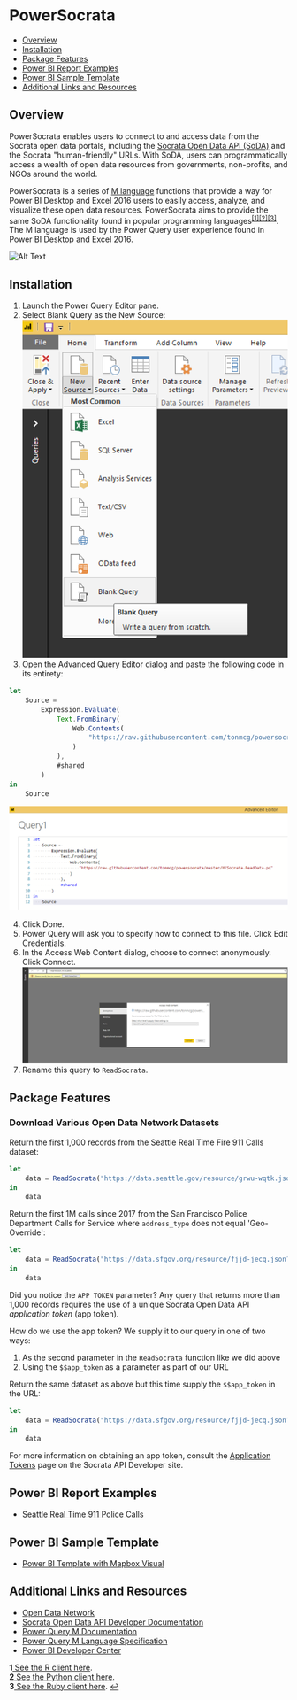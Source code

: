 PowerSocrata
==============

* [Overview](#overview)
* [Installation](#installation)
* [Package Features](#package-features)
* [Power BI Report Examples](#report-examples)
* [Power BI Sample Template](#sample-template)
* [Additional Links and Resources](#additional-links-resources)

## Overview
PowerSocrata enables users to connect to and access data from the Socrata open data portals, including the [Socrata Open Data API (SoDA)](https://dev.socrata.com/) and the Socrata "human-friendly" URLs. With SoDA, users can programmatically access a wealth of open data resources from governments, non-profits, and NGOs around the world.

PowerSocrata is a series of [M language](https://docs.microsoft.com/en-us/power-query/) functions that provide a way for Power BI Desktop and Excel 2016 users to easily access, analyze, and visualize these open data resources. PowerSocrata aims to provide the same SoDA functionality found in popular programming languages<sup id="a1">[[1]](#f1)</sup><sup id="a2">[[2]](#f2)</sup><sup id="a3">[[3]](#f3)</sup>. The M language is used by the Power Query user experience found in Power BI Desktop and Excel 2016.

![Alt Text](https://github.com/tonmcg/powersocrata/blob/master/assets/Baltimore%20City%20911%20Fast.gif)

## Installation
1. Launch the Power Query Editor pane.
2. Select Blank Query as the New Source:
![Alt Text](https://github.com/tonmcg/powersocrata/blob/master/assets/Create%20Blank%20Query.png)
3. Open the Advanced Query Editor dialog and paste the following code in its entirety:
``` javascript
let
    Source = 
        Expression.Evaluate(
            Text.FromBinary(
                Web.Contents(
                    "https://raw.githubusercontent.com/tonmcg/powersocrata/master/M/Socrata.ReadData.pq"
                )
            ),
            #shared
        )
in
    Source
```
![Alt Text](https://github.com/tonmcg/powersocrata/blob/master/assets/Advanced%20Query%20Editor%20Dialog.png)

4. Click Done.
5. Power Query will ask you to specify how to connect to this file. Click Edit Credentials.
6. In the Access Web Content dialog, choose to connect anonymously. Click Connect.
![Alt Text](https://github.com/tonmcg/powersocrata/blob/master/assets/Access%20Web%20Content%20Dialog.png)
7. Rename this query to `ReadSocrata`.

## Package Features

### Download Various Open Data Network Datasets

Return the first 1,000 records from the Seattle Real Time Fire 911 Calls dataset:
``` javascript
let
    data = ReadSocrata("https://data.seattle.gov/resource/grwu-wqtk.json", null, null)
in
    data
```

Return the first 1M calls since 2017 from the San Francisco Police Department Calls for Service where `address_type` does not equal 'Geo-Override':
``` javascript
let
    data = ReadSocrata("https://data.sfgov.org/resource/fjjd-jecq.json?$where=address_type<>'Geo-Override'+AND+call_dttm>'2017-01-01T00:00:00.000'", <APP TOKEN>, 1000000)
in
    data
```

Did you notice the `APP TOKEN` parameter? Any query that returns more than 1,000 records requires the use of a unique Socrata Open Data API *application token* (app token).

How do we use the app token? We supply it to our query in one of two ways:
1. As the second parameter in the `ReadSocrata` function like we did above
2. Using the `$$app_token` as a parameter as part of our URL

Return the same dataset as above but this time supply the `$$app_token` in the URL:
``` javascript
let
    data = ReadSocrata("https://data.sfgov.org/resource/fjjd-jecq.json?$where=address_type<>'Geo-Override'+AND+call_dttm>'2017-01-01T00:00:00.000'&$$app_token=<APP TOKEN>", null, 1000000)
in
    data
```
For more information on obtaining an app token, consult the [Application Tokens](https://dev.socrata.com/docs/app-tokens.html) page on the Socrata API Developer site.

## Power BI Report Examples
+ [Seattle Real Time 911 Police Calls](https://app.powerbi.com/view?r=eyJrIjoiN2ZmM2RjYTAtMjBkMC00ODFkLTlmNzctZjZjYzQ5OGY1YzhlIiwidCI6ImRjNTliNTFkLWVmZDItNDYyNi04M2EyLTljMmU2MzE1MTcwZiIsImMiOjZ9)

## Power BI Sample Template
+ [Power BI Template with Mapbox Visual](https://github.com/tonmcg/powersocrata/blob/master/samples/PowerSocrata.pbit)

## Additional Links and Resources
+ [Open Data Network](https://www.opendatanetwork.com/)
+ [Socrata Open Data API Developer Documentation](https://dev.socrata.com/)
+ [Power Query M Documentation](https://docs.microsoft.com/en-us/power-query/)
+ [Power Query M Language Specification](https://msdn.microsoft.com/en-us/query-bi/m/power-query-m-language-specification)
+ [Power BI Developer Center](https://powerbi.microsoft.com/developers/)

<b id="f1">1</b><a href="https://github.com/Chicago/RSocrata"> See the R client here</a>. <br/>
<b id="f2">2</b><a href="https://github.com/xmunoz/sodapy"> See the Python client here</a>. <br/>
<b id="f3">3</b><a href="https://github.com/socrata/soda-ruby"> See the Ruby client here</a>. [↩](#a1)
